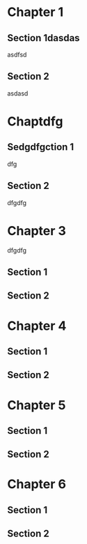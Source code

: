 # Chapter 1

## Section 1dasdas
asdfsd
## Section 2
asdasd
# Chaptdfg
## Sedgdfgction 1
dfg
## Section 2
dfgdfg
# Chapter 3
dfgdfg
## Section 1

## Section 2

# Chapter 4

## Section 1

## Section 2

# Chapter 5

## Section 1

## Section 2

# Chapter 6

## Section 1

## Section 2
